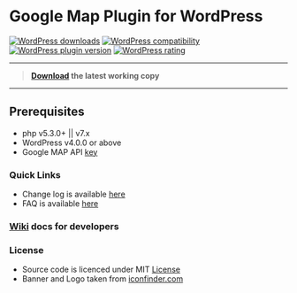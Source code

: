 # Google Map Plugin for WordPress

[![WordPress downloads](https://img.shields.io/wordpress/plugin/dt/ank-google-map.svg?maxAge=3600)](https://wordpress.org/plugins/ank-google-map/advanced/)
[![WordPress compatibility](https://img.shields.io/wordpress/v/ank-google-map.svg?maxAge=3600)](https://wordpress.org/plugins/ank-google-map)
[![WordPress plugin version](https://img.shields.io/wordpress/plugin/v/ank-google-map.svg?maxAge=3600)](https://wordpress.org/plugins/ank-google-map)
[![WordPress rating](https://img.shields.io/wordpress/plugin/r/ank-google-map.svg?maxAge=3600)](https://wordpress.org/plugins/ank-google-map)

- - -

>**[Download](https://wordpress.org/plugins/ank-google-map) the latest working copy**

- - -

## Prerequisites
* php v5.3.0+ || v7.x
* WordPress v4.0.0 or above
* Google MAP API [key](https://developers.google.com/maps/documentation/javascript/get-api-key)


### Quick Links
* Change log is available [here](https://wordpress.org/plugins/ank-google-map/#developers)
* FAQ is available [here](https://wordpress.org/plugins/ank-google-map#faq)

### [Wiki](https://github.com/ankurk91/wp-google-map/wiki) docs for developers

### License
* Source code is licenced under MIT [License](LICENSE.txt)
* Banner and Logo taken from [iconfinder.com](https://www.iconfinder.com/icons/196750/location_map_marker_navigation_pin_icon#size=128)

